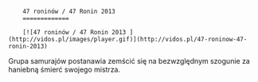 
        47 roninów / 47 Ronin 2013 
        =============
        
        [![47 roninów / 47 Ronin 2013 ](http://vidos.pl/images/player.gif)](http://vidos.pl/47-roninow-47-ronin-2013)
        
        
 Grupa samurajów postanawia zemścić się na bezwzględnym szogunie za haniebną śmierć swojego mistrza.
    